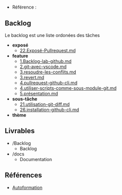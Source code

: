 #  

- Référence :   

 

## Backlog 

Le backlog est une liste ordonées des tâches 

- **exposé** 
  - [22.Exposé-Pullrequest.md](./Backlog/exposé/22.Exposé-Pullrequest.md) 
- **feature** 
  - [1.Backlog-lab-github.md](./Backlog/feature/1.Backlog-lab-github.md) 
  - [2.git-avec-vscode.md](./Backlog/feature/2.git-avec-vscode.md) 
  - [3.resoudre-les-conflits.md](./Backlog/feature/3.resoudre-les-conflits.md) 
  - [3.revert.md](./Backlog/feature/3.revert.md) 
  - [4.pullrequest-github-cli.md](./Backlog/feature/4.pullrequest-github-cli.md) 
  - [4.utiliser-scripts-comme-sous-module-git.md](./Backlog/feature/4.utiliser-scripts-comme-sous-module-git.md) 
  - [5.présentation.md](./Backlog/feature/5.présentation.md) 
- **sous-tâche** 
  - [21.utilisation-git-diff.md](./Backlog/sous-tâche/21.utilisation-git-diff.md) 
  - [26.installation-github-cli.md](./Backlog/sous-tâche/26.installation-github-cli.md) 
- **thème** 
## Livrables 

 

- /Backlog 
  - Backlog 
- /docs 
  - Documentation 
## Références 

 

- [Autoformation](#) 

